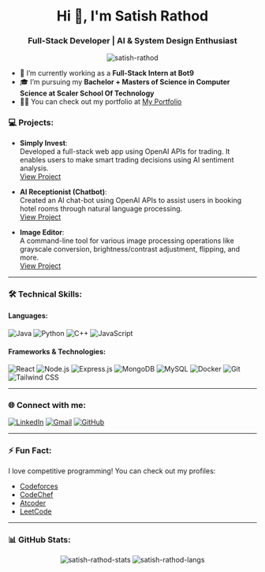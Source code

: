 <h1 align="center">Hi 👋, I'm Satish Rathod</h1>
<h3 align="center">Full-Stack Developer | AI & System Design Enthusiast</h3>

<p align="center">
  <img src="https://komarev.com/ghpvc/?username=satish-rathod&label=Profile%20views&color=0e75b6&style=flat" alt="satish-rathod" />
</p>

- 🔭 I’m currently working as a **Full-Stack Intern at Bot9**  
- 🎓 I’m pursuing my **Bachelor + Masters of Science in Computer Science at Scaler School Of Technology**  
- 👨‍💻 You can check out my portfolio at [My Portfolio](https://satrat.vercel.app)

<h3 align="left">💻 Projects:</h3>

- **Simply Invest**:  
  Developed a full-stack web app using OpenAI APIs for trading. It enables users to make smart trading decisions using AI sentiment analysis.  
  [View Project](https://github.com/satish-rathod/simply-invest)

- **AI Receptionist (Chatbot)**:  
  Created an AI chat-bot using OpenAI APIs to assist users in booking hotel rooms through natural language processing.  
  [View Project](https://github.com/satish-rathod/ai-receptionist)

- **Image Editor**:  
  A command-line tool for various image processing operations like grayscale conversion, brightness/contrast adjustment, flipping, and more.  
  [View Project](https://github.com/satish-rathod/image-editor)

---

### 🛠️ Technical Skills:

#### Languages:
![Java](https://img.shields.io/badge/Java-ED8B00?style=for-the-badge&logo=java&logoColor=white)
![Python](https://img.shields.io/badge/Python-3776AB?style=for-the-badge&logo=python&logoColor=white)
![C++](https://img.shields.io/badge/C%2B%2B-00599C?style=for-the-badge&logo=cplusplus&logoColor=white)
![JavaScript](https://img.shields.io/badge/JavaScript-323330?style=for-the-badge&logo=javascript&logoColor=F7DF1E)

#### Frameworks & Technologies:
![React](https://img.shields.io/badge/React-20232A?style=for-the-badge&logo=react&logoColor=61DAFB)
![Node.js](https://img.shields.io/badge/Node.js-339933?style=for-the-badge&logo=nodedotjs&logoColor=white)
![Express.js](https://img.shields.io/badge/Express.js-404D59?style=for-the-badge)
![MongoDB](https://img.shields.io/badge/MongoDB-4EA94B?style=for-the-badge&logo=mongodb&logoColor=white)
![MySQL](https://img.shields.io/badge/MySQL-4479A1?style=for-the-badge&logo=mysql&logoColor=white)
![Docker](https://img.shields.io/badge/Docker-2496ED?style=for-the-badge&logo=docker&logoColor=white)
![Git](https://img.shields.io/badge/Git-F05032?style=for-the-badge&logo=git&logoColor=white)
![Tailwind CSS](https://img.shields.io/badge/Tailwind_CSS-38B2AC?style=for-the-badge&logo=tailwind-css&logoColor=white)

---

### 🌐 Connect with me:

[![LinkedIn](https://img.shields.io/badge/LinkedIn-0A66C2?style=for-the-badge&logo=linkedin&logoColor=white)](https://www.linkedin.com/in/satish-rathod-2a583127ai/)
[![Gmail](https://img.shields.io/badge/Email-D14836?style=for-the-badge&logo=gmail&logoColor=white)](mailto:satish.rathod.ov@gmail.com)
[![GitHub](https://img.shields.io/badge/GitHub-100000?style=for-the-badge&logo=github&logoColor=white)](https://github.com/satish-rathod)

---

### ⚡ Fun Fact:
I love competitive programming! You can check out my profiles:
- [Codeforces](https://codeforces.com/profile/Satish_Rathod_)
- [CodeChef](https://www.codechef.com/users/satrat_ov)
- [Atcoder](https://atcoder.jp/users/Satish_)
- [LeetCode](https://leetcode.com/u/satrat_05/)

---

### 📊 GitHub Stats:
<p align="center">
  <img src="https://github-readme-stats.vercel.app/api?username=satish-rathod&show_icons=true&theme=dark" alt="satish-rathod-stats" />
  <img src="https://github-readme-stats.vercel.app/api/top-langs/?username=satish-rathod&layout=compact&theme=dark" alt="satish-rathod-langs" />
</p>
